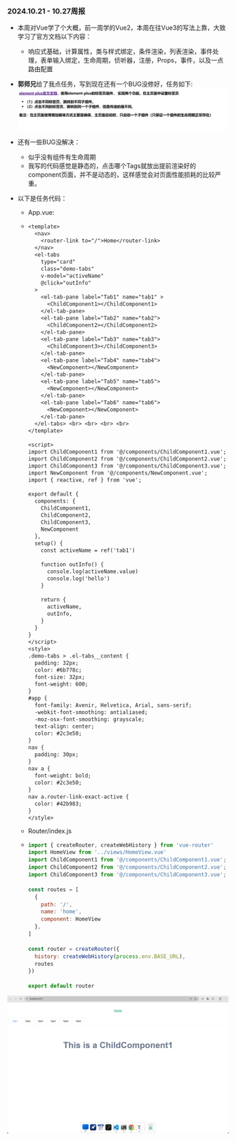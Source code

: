 ### 2024.10.21 - 10.27周报

+ 本周对Vue学了个大概，前一周学的Vue2，本周在往Vue3的写法上靠，大致学习了官方文档以下内容：
  + 响应式基础，计算属性，类与样式绑定，条件渲染，列表渲染，事件处理，表单输入绑定，生命周期，侦听器，注册，Props，事件，以及一点路由配置
+ **郭师兄**给了我点任务，写到现在还有一个BUG没修好，任务如下:![2024.10.24 Task](images/20241024task.png)

+ 还有一些BUG没解决：

  + 似乎没有组件有生命周期
  + 我写的代码感觉是静态的，点击哪个Tags就放出提前渲染好的component页面，并不是动态的，这样感觉会对页面性能损耗的比较严重。

+ 以下是任务代码：

  + App.vue:

  + ```vue
    <template>
      <nav>
        <router-link to="/">Home</router-link>
      </nav>
      <el-tabs
        type="card"
        class="demo-tabs"
        v-model="activeName"
        @click="outInfo"
      >
        <el-tab-pane label="Tab1" name="tab1" >
          <ChildComponent1></ChildComponent1>
        </el-tab-pane>
        <el-tab-pane label="Tab2" name="tab2">
          <ChildComponent2></ChildComponent2>
        </el-tab-pane>
        <el-tab-pane label="Tab3" name="tab3">
          <ChildComponent3></ChildComponent3>
        </el-tab-pane>
        <el-tab-pane label="Tab4" name="tab4">
          <NewComponent></NewComponent>
        </el-tab-pane>
        <el-tab-pane label="Tab5" name="tab5">
          <NewComponent></NewComponent>
        </el-tab-pane>
        <el-tab-pane label="Tab6" name="tab6">
          <NewComponent></NewComponent>
        </el-tab-pane>
      </el-tabs> <br> <br> <br> <br>
    </template>
    
    <script> 
    import ChildComponent1 from '@/components/ChildComponent1.vue';
    import ChildComponent2 from '@/components/ChildComponent2.vue';
    import ChildComponent3 from '@/components/ChildComponent3.vue';
    import NewComponent from '@/components/NewComponent.vue';
    import { reactive, ref } from 'vue';
    
    export default {
      components: {
        ChildComponent1,
        ChildComponent2,
        ChildComponent3,
        NewComponent
      }, 
      setup() {
        const activeName = ref('tab1')
        
        function outInfo() {
          console.log(activeName.value)
          console.log('hello')
        }
    
        return {
          activeName,
          outInfo,
        }
      }
    }
    </script>
    <style>
    .demo-tabs > .el-tabs__content {
      padding: 32px;
      color: #6b778c;
      font-size: 32px;
      font-weight: 600;
    }
    #app {
      font-family: Avenir, Helvetica, Arial, sans-serif;
      -webkit-font-smoothing: antialiased;
      -moz-osx-font-smoothing: grayscale;
      text-align: center;
      color: #2c3e50;
    }
    nav {
      padding: 30px;
    }
    nav a {
      font-weight: bold;
      color: #2c3e50;
    }
    nav a.router-link-exact-active {
      color: #42b983;
    }
    </style>
    ```

  + Router/index.js

  + ```js
    import { createRouter, createWebHistory } from 'vue-router'
    import HomeView from '../views/HomeView.vue'
    import ChildComponent1 from '@/components/ChildComponent1.vue';
    import ChildComponent2 from '@/components/ChildComponent2.vue';
    import ChildComponent3 from '@/components/ChildComponent3.vue';
    
    const routes = [
      {
        path: '/',
        name: 'home',
        component: HomeView
      },
    ]
    
    const router = createRouter({
      history: createWebHistory(process.env.BASE_URL),
      routes
    })
    
    export default router
    ```

![成品图](images/20241027.png)



